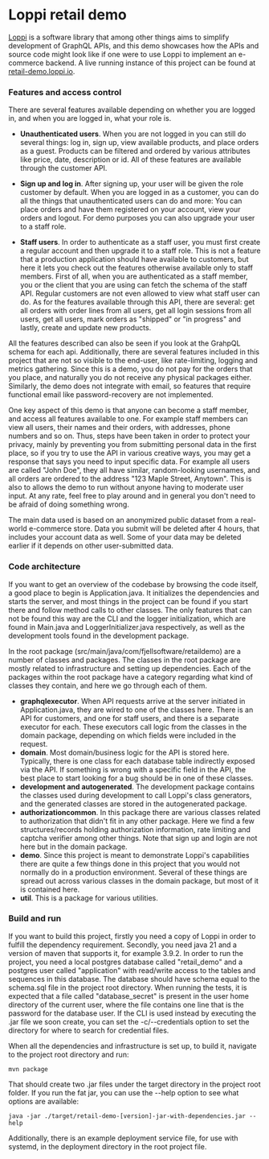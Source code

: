 Loppi retail demo
====================

[Loppi](https://loppi.io) is a software library that among other things aims to simplify development of GraphQL APIs,
and this demo showcases how the APIs and source code 
might look like if one were to use Loppi to implement an e-commerce backend. A live running instance of this project 
can be found at [retail-demo.loppi.io](https://retail-demo.loppi.io).

### **Features and access control**

There are several features available depending on whether you are logged in, and when you are logged in, 
what your role is.

- **Unauthenticated users**. When you are not logged in you can still do several things: log in, sign up, view available 
products, and place orders as a guest. Products can be filtered and ordered by various attributes like price, 
date, description or id. All of these features are available through the customer API.

- **Sign up and log in**. After signing up, 
your user will be given the role customer by default. When you are logged in as a customer, you can do all the things 
that unauthenticated users can do and more: You can place orders and have them registered on your account, view your 
orders and logout. For demo purposes you can also upgrade your user to a staff role.

- **Staff users**. In order to authenticate as a staff user, you must first create a regular account and then 
upgrade it to a staff role. This is not a feature that a production application should have available to customers, 
but here it lets you check out the features otherwise available only to staff members. First of all, when you are authenticated 
as a staff member, you or the client that you are using can fetch the schema of the staff API. Regular customers are 
not even allowed to view what staff user can do. As for the features available through this API, 
there are several: get all orders with order lines from all users, get all login sessions from all users, get all 
users, mark orders as "shipped" or "in progress" and lastly, create and update new products.

All the features described can also be seen if you look at the GrahpQL schema for each api. 
Additionally, there are several features included in this 
project that are not so visible to the end-user, like rate-limiting, logging and metrics gathering. Since this is a 
demo, you do not pay for the orders that you place, and naturally you do not receive any physical packages either. 
Similarly, the demo does not integrate with email, so features that require functional email like password-recovery 
are not implemented.

One key aspect of this demo is that anyone can become a staff member, and access all features available to one. 
For example staff members can view all users, their names and their orders, with addresses, phone numbers and so on. 
Thus, steps have been taken in order to protect your privacy, mainly by preventing you from submitting personal data 
in the first place, so if you try to use the API in various creative ways, you may get a response that says you need 
to input specific data. For example all users are called "John Doe", they all have similar, random-looking usernames, 
and all orders are ordered to the address "123 Maple Street, Anytown". This is also to allows the demo to run without 
anyone having to moderate user input. At any rate, feel free to play around and in general you don't need to be afraid 
of doing something wrong.

The main data used is based on an anonymized public dataset from a real-world e-commerce store. Data you submit will 
be deleted after 4 hours, that includes your account data as well. Some of your data may be deleted earlier if it 
depends on other user-submitted data.

### **Code architecture**
If you want to get an overview of the codebase by browsing the code itself, a good place to begin is Application.java.
It initializes the dependencies and starts the server, and most things in the project can be found if you start there 
and follow method calls to other classes. The only features that can not be found this way are the CLI and the 
logger initialization, which are found in Main.java and LoggerInitializer.java respectively, as well as the development 
tools found in the development package.

In the root package (src/main/java/com/fjellsoftware/retaildemo) are a number of classes and packages. 
The classes in the root package are mostly related to infrastructure and setting up dependencies.
Each of the packages within the root package have a category regarding what kind of classes they contain, and here we go through each of them.

- **graphqlexecutor**. When API requests arrive at the server initiated in Application.java, they are wired to one of 
the classes here. There is an API for customers, and one for staff users, and there is a separate executor for each. 
These executors call logic from the classes in the domain package, depending on which fields were included in the request.
- **domain**. Most domain/business logic for the API is stored here. 
Typically, there is one class for each database table indirectly exposed via the API. 
If something is wrong with a specific field in the API, the best place to start looking for a bug should be in one of these classes.
- **development and autogenerated**. The development package contains the classes used during development to call Loppi's
class generators, and the generated classes are stored in the autogenerated package.
- **authorizationcommon**. In this package there are various classes related to authorization that didn't fit in any other package.
Here we find a few structures/records holding authorization information, rate limiting and captcha verifier among other things.
Note that sign up and login are not here but in the domain package.
- **demo**. Since this project is meant to demonstrate Loppi's capabilities there are quite a few things done in this 
project that you would not normally do in a production environment. 
Several of these things are spread out across various classes in the domain package, but most of it is contained here.
- **util**. This is a package for various utilities.

### **Build and run**
If you want to build this project, firstly you need a copy of Loppi in order to fulfill the dependency 
requirement. Secondly, you need java 21 and a version of maven that supports it, for example 3.9.2.
In order to run the project, you need a local postgres database called "retail_demo" and a postgres user called 
"application" with read/write access to the tables and sequences in this database. 
The database should have schema equal to the schema.sql file in the project root directory. 
When running the tests, it is expected that a file called "database_secret" is present in the user home directory of the current user, 
where the file contains one line that is the password for the database user. If the CLI is used instead by executing 
the .jar file we soon create, you can set the -c/--credentials option to set the directory for where to search for credential files. 

When all the dependencies and infrastructure is set up, to build it, navigate to the project root directory and run:
```
mvn package
```
That should create two .jar files under the target directory in the project root folder.
If you run the fat jar, you can use the --help option to see what options are available:
```
java -jar ./target/retail-demo-[version]-jar-with-dependencies.jar --help
```
Additionally, there is an example deployment service file, for use with systemd, 
in the deployment directory in the root project file.

